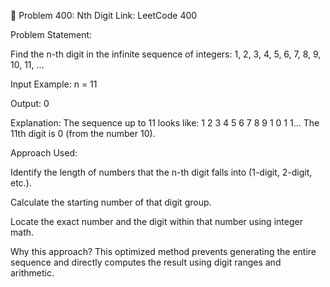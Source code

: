 🔢 Problem 400: Nth Digit
Link: LeetCode 400

Problem Statement:

Find the n-th digit in the infinite sequence of integers:
1, 2, 3, 4, 5, 6, 7, 8, 9, 10, 11, ...

Input Example:
n = 11

Output:
0

Explanation:
The sequence up to 11 looks like:
1 2 3 4 5 6 7 8 9 1 0 1 1...
The 11th digit is 0 (from the number 10).

Approach Used:

Identify the length of numbers that the n-th digit falls into (1-digit, 2-digit, etc.).

Calculate the starting number of that digit group.

Locate the exact number and the digit within that number using integer math.

Why this approach?
This optimized method prevents generating the entire sequence and directly computes the result using digit ranges and arithmetic.

